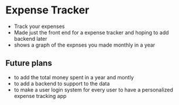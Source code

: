 # Expense Tracker

* Track your expenses
* Made just the front end for a expense tracker and hoping to add backend later
* shows a graph of the expnses you made monthly in a year

## Future plans

* to add the total money spent in a year and montly
* to add a backend to support to the data
* to make a user login system for every user to have a personalized expense tracking app
